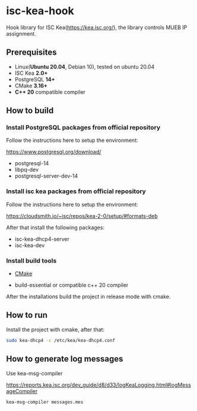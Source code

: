 # isc-kea-hook

Hook library for ISC Kea(https://kea.isc.org/), the library controls MUEB IP assignment.

## Prerequisites

- Linux(**Ubuntu 20.04**, Debian 10), tested on ubuntu 20.04
- ISC Kea **2.0+**
- PostgreSQL **14+**
- CMake **3.16+**
- **C++ 20** compatible compiler

## How to build

### Install PostgreSQL packages from official repository

Follow the instructions here to setup the environment:

https://www.postgresql.org/download/

- postgresql-14
- libpq-dev
- postgresql-server-dev-14

### Install isc kea packages from official repository

Follow the instructions here to setup the environment:

https://cloudsmith.io/~isc/repos/kea-2-0/setup/#formats-deb

After that install the following packages:

- isc-kea-dhcp4-server
- isc-kea-dev

### Install build tools

- [CMake](https://cmake.org/download/)

- build-essential or compatible c++ 20 compiler

After the installations build the project in release mode with cmake.

## How to run

Install the project with cmake, after that:

```bash
sudo kea-dhcp4 -c /etc/kea/kea-dhcp4.conf
```

## How to generate log messages

Use kea-msg-compiler

https://reports.kea.isc.org/dev_guide/d8/d33/logKeaLogging.html#logMessageCompiler

```bash
kea-msg-compiler messages.mes
```

